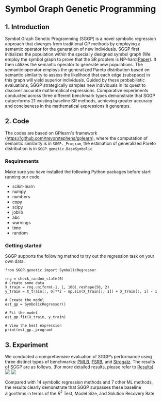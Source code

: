 # Symbol Graph Genetic Programming
## 1. Introduction
Symbol Graph Genetic Programming (SGGP) is a novel symbolic regression approach that diverges from traditional GP methods by employing a semantic operator for the generation of new individuals. SGGP first initializes the population within the specially designed symbol graph (We employ the symbol graph to prove that the SR problem is NP-hard:[Paper](https://arxiv.org/pdf/2404.13820.pdf)). It then utilizes the semantic operator to generate new populations. The semantic operator employs the generalized Pareto distribution based on semantic similarity to assess the likelihood that each edge (subspace) in this graph will yield superior individuals. Guided by these probabilistic evaluations, SGGP strategically samples new individuals in its quest to discover accurate mathematical expressions. Comparative experiments conducted across three different benchmark types demonstrate that SGGP outperforms 21 existing baseline SR methods, achieving greater accuracy and conciseness in the mathematical expressions it generates.

## 2. Code
The codes are based on GPlearn's framework (https://github.com/trevorstephens/gplearn), where the computation of semantic similarity is in `SGGP._Program`, the estimation of generalized Pareto distribution is in `SGGP.genetic.BaseSymbolic`.
### Requirements
Make sure you have installed the following Python packages before start running our code:
* scikit-learn 
* numpy
* numbers
* copy
* scipy
* joblib
* abc
* warnings
* time
* random
### Getting started
SGGP supports the following method to try out the regression task on your own data:
```
from SGGP.genetic import SymbolicRegressor

rng = check_random_state(0)
# Create some data
X_train = rng.uniform(-1, 1, 100).reshape(50, 2)
y_train = X_train[:, 0]**2 - np.sin(X_train[:, 1]) + X_train[:, 1] - 1

# Create the model
est_gp = SymbolicRegressor()

# Fit the model
est_gp.fit(X_train, y_train)

# View the best expression
print(est_gp._program)
```
## 3. Experiment
We conducted a comprehensive evaluation of SGGP’s performance using three distinct types of benchmarks: [PMLB](https://epistasislab.github.io/pmlb/), [FSRB](https://space.mit.edu/home/tegmark/aifeynman.html), and [Strogatz](https://github.com/lacava/ode-strogatz). The results of SGGP are as follows. (For more detailed results, please refer to [Results](https://github.com/SymbolGraph/sggp/blob/main/appendix/SGGP_Results.pdf))
<img src="https://github.com/SymbolGraph/sggp/blob/main/appendix/Results%20on%20FSRB%20and%20Strogatz%20.png">
<img src="https://github.com/SymbolGraph/sggp/blob/main/appendix/Results%20on%20PMLB.png">

Compared with 14 symbolic regression methods and 7 other ML methods, the results clearly demonstrate that SGGP surpasses these baseline algorithms in terms of the $R^2$ Test, Model Size, and Solution Recovery Rate. 
